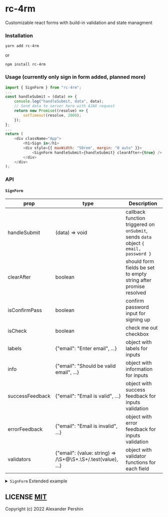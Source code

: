 # rc-4rm

Customizable react forms with build-in validation and state managment

### Installation

```
yarn add rc-4rm
```

or

```
npm install rc-4rm
```

### Usage (currently only sign in form added, planned more)

```js
import { SignForm } from "rc-4rm";
...
const handleSubmit = (data) => {
    console.log("handleSubmit, data", data);
    // Send data to server here with AJAX request
    return new Promise((resolve) => {
        setTimeout(resolve, 2000);
    });
};
...
return (
    <div className="App">
        <h1>Sign in</h1>
        <div style={{ maxWidth: "50rem", margin: "0 auto" }}>
            <SignForm handleSubmit={handleSubmit} clearAfter={true} />
        </div>
    </div>
);
```

### API

#### `SignForm`

| prop            | type                                                          | Description                                                                          |
| --------------- | ------------------------------------------------------------- | ------------------------------------------------------------------------------------ |
| handleSubmit    | (data) => void                                                | callback function triggered on `onSubmit`, sends `data` object `{ email, password }` |
| clearAfter      | boolean                                                       | should form fields be set to empty string after promise resolved                     |
| isConfirmPass   | boolean                                                       | confirm password input for signing up                                                |
| isCheck         | boolean                                                       | check me out checkbox                                                                |
| labels          | {"email": "Enter email", ...}                                 | object with labels for inputs                                                        |
| info            | {"email": "Should be valid email", ...}                       | object with information for inputs                                                   |
| successFeedback | {"email": "Email is valid", ...}                              | object with success feedback for inputs validation                                   |
| errorFeedback   | {"email": "Email is invalid", ...}                            | object with error feedback for inputs validation                                     |
| validators      | {"email": (value: string) => /\S+@\S+\.\S+/.test(value), ...} | object with validator functions for each field                                       |

<details>
<summary><code>SignForm</code> Extended example</summary>

```js
<SignForm
    handleSubmit={handleSignIn}
    clearAfter={false}
    isConfirmPass={true}
    isCheck={true}
    validators={{
        email: (value: string) => /\S+@\S+\.\S+/.test(value),
        password: (value: string) => value.length > 6,
        isCheckOut: (value: boolean) => value,
    }}
    labels={{
        email: "Enter your email",
        password: "Create a password",
        password2: "Repeat password",
        isCheckOut: "Remember me",
    }}
    info={{
        email: "We'll never share your email with anyone else",
        password:
            "Should contain letters, uppercase letters, numbers and symbols",
        password2: "Enter your password again",
        isCheckOut: "Increase authentication validity time",
    }}
    successFeedback={{
        email: "Email is valid",
        password: "Password is valid",
        password2: "Passwords match",
    }}
    errorFeedback={{
        email: "Email is invalid",
        password: "Password is invalid",
        password2: "Passwords don't match",
        isCheckOut: "You must agree",
    }}
/>
```

</details>

## LICENSE [MIT](https://github.com/AlexanderPershin/rc-4rm/blob/master/LICENCE.md)

Copyright (c) 2022 Alexander Pershin
